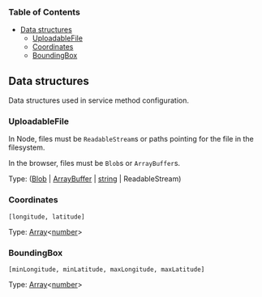 <!-- Generated by documentation.js. Update this documentation by updating the source code. -->

### Table of Contents

- [Data structures](#data-structures)
  - [UploadableFile](#uploadablefile)
  - [Coordinates](#coordinates)
  - [BoundingBox](#boundingbox)

## Data structures

Data structures used in service method configuration.

### UploadableFile

In Node, files must be `ReadableStream`s or paths pointing for the file in the filesystem.

In the browser, files must be `Blob`s or `ArrayBuffer`s.

Type: ([Blob][5] \| [ArrayBuffer][6] \| [string][7] | ReadableStream)

### Coordinates

`[longitude, latitude]`

Type: [Array][8]&lt;[number][9]>

### BoundingBox

`[minLongitude, minLatitude, maxLongitude, maxLatitude]`

Type: [Array][8]&lt;[number][9]>

[1]: #data-structures

[2]: #uploadablefile

[3]: #coordinates

[4]: #boundingbox

[5]: https://developer.mozilla.org/docs/Web/API/Blob

[6]: https://developer.mozilla.org/docs/Web/JavaScript/Reference/Global_Objects/ArrayBuffer

[7]: https://developer.mozilla.org/docs/Web/JavaScript/Reference/Global_Objects/String

[8]: https://developer.mozilla.org/docs/Web/JavaScript/Reference/Global_Objects/Array

[9]: https://developer.mozilla.org/docs/Web/JavaScript/Reference/Global_Objects/Number
